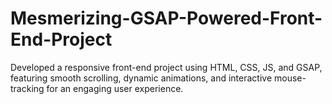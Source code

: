 # Mesmerizing-GSAP-Powered-Front-End-Project
Developed a responsive front-end project using HTML, CSS, JS, and GSAP, featuring smooth scrolling, dynamic animations, and interactive mouse-tracking for an engaging user experience.
